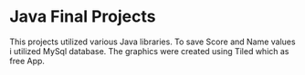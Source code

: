 # Java Final Projects
This projects utilized various Java libraries. To save Score and Name values i utilized MySql database. The graphics were created using Tiled which as free App.
